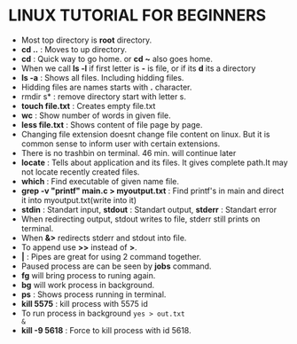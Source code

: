 # LINUX TUTORIAL FOR BEGINNERS 
- Most top directory is **root** directory.
- **cd ..** : Moves to up directory.
- **cd** : Quick way to go home. or **cd ~** also goes home.
- When we call **ls -l** if first letter is **-** is file, or if its **d** its a directory
- **ls -a** : Shows all files. Including hidding files.
- Hidding files are names starts with **.** character.
- rmdir s* : remove directory start with letter s.
- **touch file.txt** : Creates empty file.txt
- **wc** : Show number of words in given file.
- **less file.txt** : Shows content of file page by page.
- Changing file extension doesnt change file content on linux. But it is common sense to inform user with certain extensions.
- There is no trashbin on terminal.
46 min. will continue later
- **locate** : Tells about application and its files. It gives complete path.It may not locate recently created files.
- **which** : Find executable of given name file.
- **grep -v "printf" main.c > myoutput.txt** : Find printf's in main and direct it into myoutput.txt(write into it)
- **stdin** : Standart input, **stdout** : Standart output, **stderr** : Standart error
- When redirecting output, stdout writes to file, stderr still prints on terminal.
- When **&>** redirects stderr and stdout into file.
- To append use **>>** instead of **>**.
- **|** : Pipes are great for using 2 command together.
- Paused process are can be seen by **jobs** command.
- **fg** will bring process to runing again.
- **bg** will work process in background.
- **ps** : Shows process running in terminal.
- **kill 5575** : kill process with 5575 id
- To run process in background <code>yes > out.txt &</code>
- **kill -9 5618** : Force to kill process with id 5618.